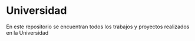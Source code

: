 # Universidad
En este repositorio se encuentran todos los trabajos y proyectos realizados en la Universidad
